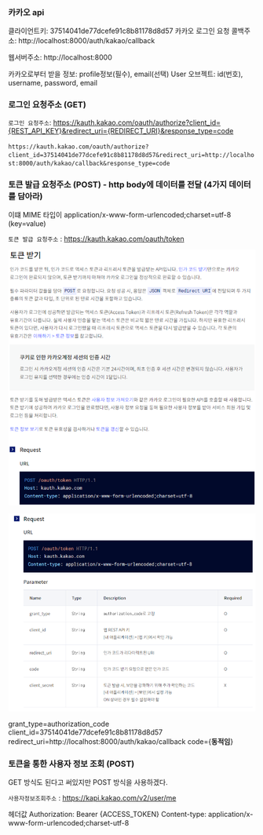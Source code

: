 ### 카카오 api

클라이언트키: 37514041de77dcefe91c8b81178d8d57
카카오 로그인 요청 콜백주소: http://localhost:8000/auth/kakao/callback

웹서버주소: http://localhost:8000

카카오로부터 받을 정보: profile정보(필수), email(선택)
User 오브젝트: id(번호), username, password, email

### 로그인 요청주소 (GET)

`로그인 요청주소`: https://kauth.kakao.com/oauth/authorize?client_id={REST_API_KEY}&redirect_uri={REDIRECT_URI}&response_type=code

`https://kauth.kakao.com/oauth/authorize?client_id=37514041de77dcefe91c8b81178d8d57&redirect_uri=http://localhost:8000/auth/kakao/callback&response_type=code`

### 토큰 발급 요청주소 (POST)  - http body에 데이터를 전달 (4가지 데이터를 담아라)

이떄 MIME 타입이 application/x-www-form-urlencoded;charset=utf-8 (key=value)

`토큰 발급 요청주소` : https://kauth.kakao.com/oauth/token

![image-20220217152609558](https://raw.githubusercontent.com/yeonnex/image-server/main/img/image-20220217152609558.png)

![image-20220217153401156](https://raw.githubusercontent.com/yeonnex/image-server/main/img/image-20220217153401156.png)

grant_type=authorization_code
client_id=37514041de77dcefe91c8b81178d8d57
redirect_uri=http://localhost:8000/auth/kakao/callback
code={**동적임**}

### 토큰을 통한 사용자 정보 조회 (POST)

GET 방식도 된다고 써있지만 POST 방식을 사용하겠다.

`사용자정보조회주소` : https://kapi.kakao.com/v2/user/me

헤더값
Authorization: Bearer {ACCESS_TOKEN}
Content-type: application/x-www-form-urlencoded;charset-utf-8
